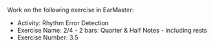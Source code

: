 Work on the following exercise in EarMaster:
- Activity: Rhythm Error Detection
- Exercise Name: 2/4 - 2 bars: Quarter & Half Notes - including rests
- Exercise Number: 3.5
